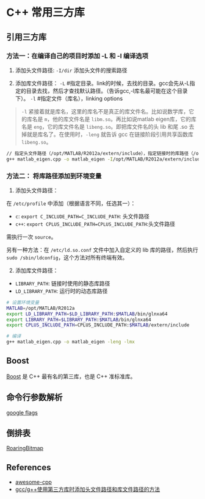 # C++ 常用三方库

## 引用三方库

### 方法一：在编译自己的项目时添加 -L 和 -I 编译选项

1. 添加头文件路径: `-I/dir` 添加头文件的搜索路径

2. 添加库文件路径：
`-L`    #指定目录。link的时候，去找的目录。gcc会先从-L指定的目录去找，然后才查找默认路径。（告诉gcc,-l库名最可能在这个目录下）。
`-l`     #指定文件（库名），linking options

> `-l` 紧接着就是库名，这里的库名不是真正的库文件名。比如说数学库，它的库名是 `m`，他的库文件名是 `libm.so`。再比如说matlab eigen库，它的库名是 `eng`，它的库文件名是 `libeng.so`。即把库文件名的头 lib 和尾 .so 去掉就是库名了。在使用时，`-leng` 就告诉 gcc 在链接阶段引用共享函数库 `libeng.so`。


```bash
// 指定头文件路径（/opt/MATLAB/R2012a/extern/include），指定链接时的库路径（/opt/MATLAB/R2012a/bin/glnxa64），指定要链接的库
g++ matlab_eigen.cpp -o matlab_eigen -I/opt/MATLAB/R2012a/extern/include -L/opt/MATLAB/R2012a/bin/glnxa64 -leng -lmx
```

### 方法二： 将库路径添加到环境变量

1. 添加头文件路径：

在 `/etc/profile` 中添加（根据语言不同，任选其一）：

- `c`: `export C_INCLUDE_PATH=C_INCLUDE_PATH`: 头文件路径
- `c++`: `export CPLUS_INCLUDE_PATH=CPLUS_INCLUDE_PATH`:头文件路径

需执行一次 `source`。

另有一种方法：在 `/etc/ld.so.conf` 文件中加入自定义的 lib 库的路径，然后执行 `sudo /sbin/ldconfig`，这个方法对所有终端有效。

2. 添加库文件路径：
- `LIBRARY_PATH`: 链接时使用的静态库路径 
- `LD_LIBRARY_PATH`: 运行时的动态库路径


```bash
# 设置环境变量
MATLAB=/opt/MATLAB/R2012a
export LD_LIBRARY_PATH=$LD_LIBRARY_PATH:$MATLAB/bin/glnxa64
export LIBRARY_PATH=$LIBRARY_PATH:$MATLAB/bin/glnxa64
export CPLUS_INCLUDE_PATH=CPLUS_INCLUDE_PATH:$MATLAB/extern/include

# 编译
g++ matlab_eigen.cpp -o matlab_eigen -leng -lmx
```

## Boost

[Boost](https://www.boost.org/) 是 C++ 最有名的第三库，也是 C++ 准标准库。

## 命令行参数解析

[google flags](https://github.com/gflags/gflags)

## 倒排表

[RoaringBitmap](https://github.com/RoaringBitmap/CRoaring)

## References

- [awesome-cpp](https://github.com/fffaraz/awesome-cpp)
- [gcc/g++使用第三方库时添加头文件路径和库文件路径的方法](https://blog.csdn.net/arackethis/article/details/43342655)